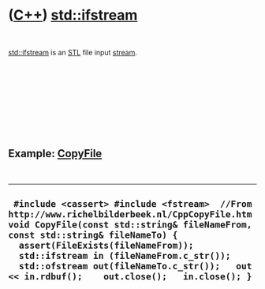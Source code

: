 
 

 

 

 

 

([C++](Cpp.md)) [std::ifstream](CppIfstream.md)
=================================================

 

[std::ifstream](CppIfstream.md) is an [STL](CppStl.md) file input
[stream](CppStream.md).

 

 

 

 

 

Example: [CopyFile](CppCopyFile.md)
------------------------------------

 

  --------------------------------------------------------------------------------------------------------------------------------------------------------------------------------------------------------------------------------------------------------------------------------------------------------------------------------------------------------------
  ` #include <cassert> #include <fstream>  //From http://www.richelbilderbeek.nl/CppCopyFile.htm void CopyFile(const std::string& fileNameFrom, const std::string& fileNameTo) {   assert(FileExists(fileNameFrom));   std::ifstream in (fileNameFrom.c_str());   std::ofstream out(fileNameTo.c_str());   out << in.rdbuf();    out.close();   in.close(); }`
  --------------------------------------------------------------------------------------------------------------------------------------------------------------------------------------------------------------------------------------------------------------------------------------------------------------------------------------------------------------

 

 

 

 

 

 

